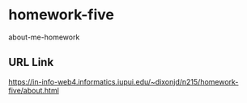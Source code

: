 # homework-five

about-me-homework

## URL Link

https://in-info-web4.informatics.iupui.edu/~dixonjd/n215/homework-five/about.html
